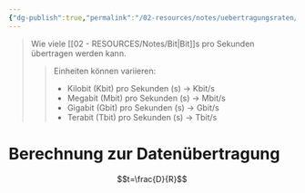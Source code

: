 ```yaml
---
{"dg-publish":true,"permalink":"/02-resources/notes/uebertragungsraten/","tags":["GFN/prüfungsrelevant/AP1","informatik/netzwerk"],"noteIcon":"","updated":"2025-09-10T16:35:45.000+02:00"}
---
```


>Wie viele [[02 - RESOURCES/Notes/Bit\|Bit]]s pro Sekunden übertragen werden kann.
>> Einheiten können variieren:
>> - Kilobit (Kbit) pro Sekunden (s) -> Kbit/s
>> - Megabit (Mbit) pro Sekunden (s) -> Mbit/s
>> - Gigabit (Gbit) pro Sekunden (s) -> Gbit/s
>> - Terabit (Tbit) pro Sekunden (s) -> Tbit/s


# Berechnung zur Datenübertragung
$$t=\frac{D}{R}$$


